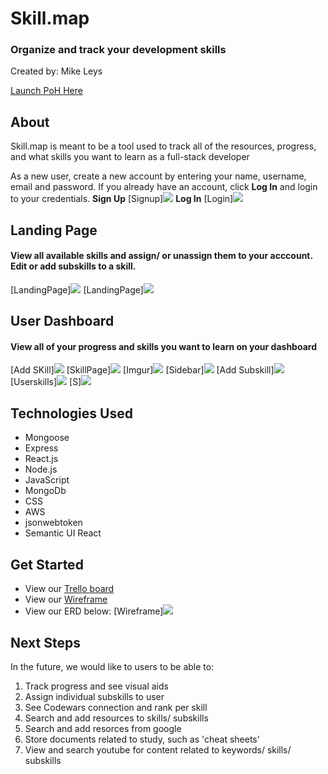 # Skill.map
### Organize and track your development skills
Created by:  Mike Leys

[Launch PoH Here](https://skills-map.cyclic.app)

## About
Skill.map is meant to be a tool used to track all of the resources, progress, and what skills you want to learn as a full-stack developer


As a new user, create a new account by entering your name, username, email and password. If you already have an account, click **Log In** and login to your credentials.
**Sign Up**
[Signup]<img src="https://i.imgur.com/9wQIP5lm.png">
**Log In**
[Login]<img src="https://i.imgur.com/c0BFXCjm.png">

## Landing Page 
#### View all available skills and assign/ or unassign them to your acccount. Edit or add subskills to a skill.
[LandingPage]<img src="https://i.imgur.com/dm36aRym.png">
[LandingPage]<img src="https://i.imgur.com/gSZOyzBm.png">

## User Dashboard
#### View all of your progress and skills you want to learn on your dashboard
[Add SKill]<img src="https://i.imgur.com/Fsg0WJbm.png">
[SkillPage]<img src="https://i.imgur.com/qmTNAKSm.png">
[Imgur]<img src="https://i.imgur.com/8yl55Hjm.png">
[Sidebar]<img src="https://i.imgur.com/Dm8fbEBm.png">
[Add Subskill]<img src="https://i.imgur.com/TjSIYbxm.png">
[Userskills]<img src="https://i.imgur.com/PQn8VMjm.png">
[S]<img src="https://i.imgur.com/enkX2Epm.png">

## Technologies Used
- Mongoose
- Express
- React.js
- Node.js
- JavaScript
- MongoDb
- CSS
- AWS
- jsonwebtoken
- Semantic UI React

## Get Started

- View our [Trello board](https://trello.com/b/MYomTlDr/scrum)
- View our [Wireframe](https://lucid.app/lucidchart/aa44369b-2ae2-4426-926e-f8038c4957e0/edit?page=0_0&invitationId=inv_0a1702ef-e118-419c-a744-2abab5c84224#)
- View our ERD below:
[Wireframe]<img src="https://i.imgur.com/RjtfRr1m.png">

## Next Steps
In the future, we would like to users to be able to:
1. Track progress and see visual aids
2. Assign individual subskills to user
3. See Codewars connection and rank per skill
4. Search and add resources to skills/ subskills
5. Search and add resorces from google
6. Store documents related to study, such as 'cheat sheets'
7. View and search youtube for content related to keywords/ skills/ subskills

